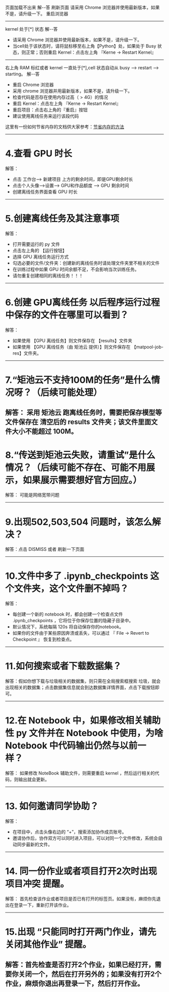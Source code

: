 页面加载不出来
解--答
刷新页面
请采用 Chrome 浏览器并使用最新版本，如果不是，请升级一下。
重启浏览器

--------------------------------

kernel 处于[*] 状态
解--答
+ 请采用 Chrome 浏览器并使用最新版本，如果不是，请升级一下。
+ 当cell处于该状态时，请将鼠标移至右上角【Python】处，如果处于 Busy 状态，则正常；否则重启 Kernel：点击左上角 『Kerne -> Restart Kernel』

--------------------------------

右上角 RAM 标红或者 kernel 一直处于[*],cell 状态自动从 busy --> restart --> starting。
解--答
+ 重启 Chrome 浏览器
+ 采用 chrome 浏览器并用最新版本，如果不是，请升级一下。
+ 检查代码是否存在使用内存过高（ > 4G）的情况
+ 重启 Kernel：点击左上角 『Kerne -> Restart Kernel』
+ 重启项目：点击右上角的『重启』按钮
+ 建议使用离线任务来运行该段代码

这里有一份如何节省内存的文档供大家参考：[节省内存的方法](https://momodel.cn/docs/#/zh-cn/%E5%A6%82%E4%BD%95%E5%9C%A8Notebook%E4%B8%AD%E8%8A%82%E7%9C%81%E8%BF%90%E8%A1%8C%E5%86%85%E5%AD%98)

--------------------------------

# 4.查看 GPU 时长
解答：
+ 点击 工作台--> 新建项目 上方的剩余时间，即是GPU剩余时长
+ 点击个人头像-->设置--> GPU和作品额度 --> GPU 剩余时间
+ 创建离线任务界面查看 GPU 时长

--------------------------------
# 5.创建离线任务及其注意事项
解答：
+ 打开需要运行的 py 文件
+ 点击左上角的 【运行按钮】
+ 选择 GPU 离线任务运行方式
+ 勾选必要的文件/文件夹：创建新的离线任务时请处理文件夹里不相关的文件
+ 在训练过程中如果 GPU 时间余额不足，不会影响当次训练任务。
+ 请勿重复创建相同的离线任务！！！  

--------------------------------
# 6.创建 GPU离线任务 以后程序运行过程中保存的文件在哪里可以看到？

解答：
+ 如果使用 【GPU 离线任务】则文件保存在 【results】文件夹
+ 如果使用 【GPU 离线任务（由 矩池云 提供）】则文件保存在 【matpool-job-res】文件夹。
--------------------------------
# 7.“矩池云不支持100M的任务”是什么情况呀？（后续可能处理）

解答：
采用 矩池云 跑离线任务时，需要把保存模型等文件保存在 清空后的 results 文件夹；该文件里面文件大小不能超过 100M。
--------------------------------
# 8.“传送到矩池云失败，请重试”是什么情况？（后续可能不存在、可能不用展示，如果展示需要想好官方回应。）

解答：
可能是网络宽带问题

--------------------------------
# 9.出现502,503,504 问题时，该怎么解决？

解答：点击 DISMISS 或者 刷新一下页面

--------------------------------
# 10.文件中多了 .ipynb_checkpoints 这个文件夹，这个文件删不掉吗？

解答：
+ 每创建一个新的 notebook 时，都会创建一个检查点文件 .ipynb_checkpoints ，它将位于你保存位置的隐藏子目录中。
+ 默认情况下，系统每隔 120s 将自动保存你的notebook。
+ 如果你的文件由于某些原因奔溃或丢失，可以通过 『 File -> Revert to Checkpoint 』 恢复到检查点。

--------------------------------
# 11.如何搜索或者下载数据集？

解答：假如你想下载与垃圾相关的数据集，则只需在全局搜索框搜索 垃圾，就会出现相关的数据集；点击数据集信息就会到达数据集详情界面，点击下载按钮即可。

--------------------------------
# 12.在 Notebook 中，如果修改相关辅助性 py 文件并在 Notebook 中使用，为啥 Notebook 中代码输出仍然与以前一样？

解答：
如果修改 NoteBook 辅助文件，则需要重启 kernel ，然后运行相关的代码，则输出就会更新。

--------------------------------
# 13. 如何邀请同学协助？
解答：
+ 在项目中，点击头像右边的 “+”，搜索添加协作成员账号。
+ 邀请协作后，协作双方可以同时进入项目，可以对同一个文件修改，系统会自动同步最新的文件。

--------------------------------
# 14. 同一份作业或者项目打开2次时出现 项目冲突 提醒。
解答：
首先检查该作业或者项目是否已有打开的标签页。如果没有，麻烦你先退出在登录一下，重新打开该作业。

--------------------------------
# 15.出现 “只能同时打开两门作业，请先关闭其他作业” 提醒。
解答：首先检查是否打开2个作业，如果已经打开，需要你关闭一个，然后在打开另外的；如果没有打开2个作业，麻烦你退出再登录一下，然后打开作业。
--------------------------------







